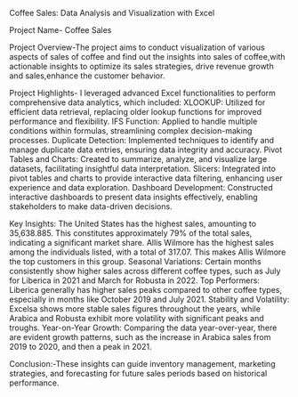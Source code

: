 Coffee Sales: Data Analysis and Visualization with Excel

Project Name- Coffee Sales

Project Overview-The project aims to conduct visualization of various aspects of sales of coffee and find out the insights into sales of coffee,with actionable insights to optimize its sales strategies, drive revenue growth and sales,enhance the customer behavior.

Project Highlights- I leveraged advanced Excel functionalities to perform comprehensive data analytics, which included:
XLOOKUP: Utilized for efficient data retrieval, replacing older lookup functions for improved performance and flexibility.
IFS Function: Applied to handle multiple conditions within formulas, streamlining complex decision-making processes.
Duplicate Detection: Implemented techniques to identify and manage duplicate data entries, ensuring data integrity and accuracy.
Pivot Tables and Charts: Created to summarize, analyze, and visualize large datasets, facilitating insightful data interpretation.
Slicers: Integrated into pivot tables and charts to provide interactive data filtering, enhancing user experience and data exploration.
Dashboard Development: Constructed interactive dashboards to present data insights effectively, enabling stakeholders to make data-driven decisions.

Key Insights:
The United States has the highest sales, amounting to 35,638.885. This constitutes approximately 79% of the total sales, indicating a significant market share.
Allis Wilmore has the highest sales among the individuals listed, with a total of 317.07. This makes Allis Wilmore the top customers in this group.
Seasonal Variations: Certain months consistently show higher sales across different coffee types, such as July for Liberica in 2021 and March for Robusta in 2022.
Top Performers: Liberica generally has higher sales peaks compared to other coffee types, especially in months like October 2019 and July 2021.
Stability and Volatility: Excelsa shows more stable sales figures throughout the years, while Arabica and Robusta exhibit more volatility with significant peaks and troughs.
Year-on-Year Growth: Comparing the data year-over-year, there are evident growth patterns, such as the increase in Arabica sales from 2019 to 2020, and then a peak in 2021.

Conclusion:-These insights can guide inventory management, marketing strategies, and forecasting for future sales periods based on historical performance.
